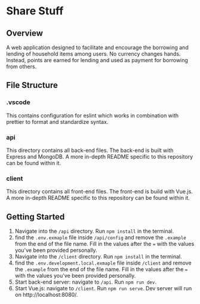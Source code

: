 # Share Stuff

## Overview

A web application designed to facilitate and encourage the borrowing and lending of household items among users.  No currency changes hands.  Instead, points are earned for lending and used as payment for borrowing from others.

## File Structure

### .vscode
This contains configuration for eslint which works in combination with prettier to format and standardize syntax.

### api
This directory contains all back-end files.  The back-end is built with Express and MongoDB.  A more in-depth README specific to this repository can be found within it.

### client
This directory contains all front-end files.  The front-end is build with Vue.js.  A more in-depth README specific to this repository can be found within it.

## Getting Started 
1. Navigate into the ```/api``` directory.  Run ```npm install``` in the terminal.
2.  find the ```.env.exmaple``` file inside ```/api/config``` and remove the ```.example``` from the end of the file name.  Fill in the values after the ```=``` with the values you've been provided personally.  
3. Navigate into the ```/client``` directory.  Run ```npm install``` in the terminal.
4.  find the ```.env.development.local.exmaple``` file inside ```/client``` and remove the ```.example``` from the end of the file name.  Fill in the values after the ```=``` with the values you've been provided personally.  
5. Start back-end server: navigate to ```/api```.  Run ```npm run dev```.
6. Start Vue.js: navigate to ```/client```.  Run ```npm run serve```.  Dev server will run on http://localhost:8080/. 


